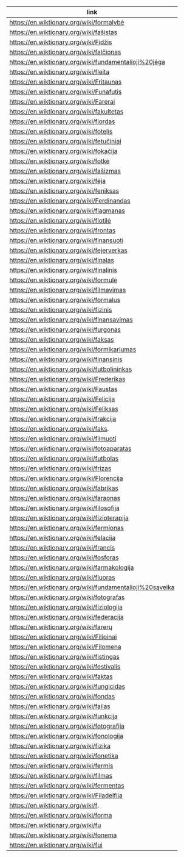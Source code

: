|link|
|----|
|https://en.wiktionary.org/wiki/formalybė|
|https://en.wiktionary.org/wiki/fašistas|
|https://en.wiktionary.org/wiki/Fidžis|
|https://en.wiktionary.org/wiki/falčionas|
|https://en.wiktionary.org/wiki/fundamentalioji%20jėga|
|https://en.wiktionary.org/wiki/fleita|
|https://en.wiktionary.org/wiki/Fritaunas|
|https://en.wiktionary.org/wiki/Funafutis|
|https://en.wiktionary.org/wiki/Farerai|
|https://en.wiktionary.org/wiki/fakultetas|
|https://en.wiktionary.org/wiki/fjordas|
|https://en.wiktionary.org/wiki/fotelis|
|https://en.wiktionary.org/wiki/fetučiniai|
|https://en.wiktionary.org/wiki/fokačija|
|https://en.wiktionary.org/wiki/fotkė|
|https://en.wiktionary.org/wiki/fašizmas|
|https://en.wiktionary.org/wiki/fėja|
|https://en.wiktionary.org/wiki/feniksas|
|https://en.wiktionary.org/wiki/Ferdinandas|
|https://en.wiktionary.org/wiki/flagmanas|
|https://en.wiktionary.org/wiki/flotilė|
|https://en.wiktionary.org/wiki/frontas|
|https://en.wiktionary.org/wiki/finansuoti|
|https://en.wiktionary.org/wiki/fejerverkas|
|https://en.wiktionary.org/wiki/finalas|
|https://en.wiktionary.org/wiki/finalinis|
|https://en.wiktionary.org/wiki/formulė|
|https://en.wiktionary.org/wiki/filmavimas|
|https://en.wiktionary.org/wiki/formalus|
|https://en.wiktionary.org/wiki/fizinis|
|https://en.wiktionary.org/wiki/finansavimas|
|https://en.wiktionary.org/wiki/furgonas|
|https://en.wiktionary.org/wiki/faksas|
|https://en.wiktionary.org/wiki/formikariumas|
|https://en.wiktionary.org/wiki/finansinis|
|https://en.wiktionary.org/wiki/futbolininkas|
|https://en.wiktionary.org/wiki/Frederikas|
|https://en.wiktionary.org/wiki/Faustas|
|https://en.wiktionary.org/wiki/Felicija|
|https://en.wiktionary.org/wiki/Feliksas|
|https://en.wiktionary.org/wiki/frakcija|
|https://en.wiktionary.org/wiki/faks.|
|https://en.wiktionary.org/wiki/filmuoti|
|https://en.wiktionary.org/wiki/fotoaparatas|
|https://en.wiktionary.org/wiki/futbolas|
|https://en.wiktionary.org/wiki/frizas|
|https://en.wiktionary.org/wiki/Florencija|
|https://en.wiktionary.org/wiki/fabrikas|
|https://en.wiktionary.org/wiki/faraonas|
|https://en.wiktionary.org/wiki/filosofija|
|https://en.wiktionary.org/wiki/fizioterapija|
|https://en.wiktionary.org/wiki/fermionas|
|https://en.wiktionary.org/wiki/felacija|
|https://en.wiktionary.org/wiki/francis|
|https://en.wiktionary.org/wiki/fosforas|
|https://en.wiktionary.org/wiki/farmakologija|
|https://en.wiktionary.org/wiki/fluoras|
|https://en.wiktionary.org/wiki/fundamentalioji%20sąveika|
|https://en.wiktionary.org/wiki/fotografas|
|https://en.wiktionary.org/wiki/fiziologija|
|https://en.wiktionary.org/wiki/federacija|
|https://en.wiktionary.org/wiki/farerų|
|https://en.wiktionary.org/wiki/Filipinai|
|https://en.wiktionary.org/wiki/Filomena|
|https://en.wiktionary.org/wiki/fistingas|
|https://en.wiktionary.org/wiki/festivalis|
|https://en.wiktionary.org/wiki/faktas|
|https://en.wiktionary.org/wiki/fungicidas|
|https://en.wiktionary.org/wiki/fondas|
|https://en.wiktionary.org/wiki/failas|
|https://en.wiktionary.org/wiki/funkcija|
|https://en.wiktionary.org/wiki/fotografija|
|https://en.wiktionary.org/wiki/fonologija|
|https://en.wiktionary.org/wiki/fizika|
|https://en.wiktionary.org/wiki/fonetika|
|https://en.wiktionary.org/wiki/fermis|
|https://en.wiktionary.org/wiki/filmas|
|https://en.wiktionary.org/wiki/fermentas|
|https://en.wiktionary.org/wiki/Filadelfija|
|https://en.wiktionary.org/wiki/f.|
|https://en.wiktionary.org/wiki/forma|
|https://en.wiktionary.org/wiki/fu|
|https://en.wiktionary.org/wiki/fonema|
|https://en.wiktionary.org/wiki/fui|
